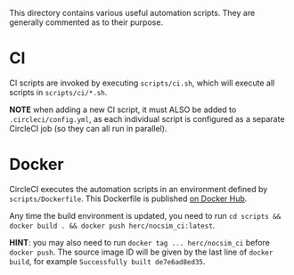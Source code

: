 This directory contains various useful automation scripts. They are generally
commented as to their purpose.

# CI

CI scripts are invoked by executing `scripts/ci.sh`, which will execute all
scripts in `scripts/ci/*.sh`.

**NOTE** when adding a new CI script, it must ALSO be added to
`.circleci/config.yml`, as each individual script is configured as a separate
CircleCI job (so they can all run in parallel).

# Docker

CircleCI executes the automation scripts in an environment defined by
`scripts/Dockerfile`. This Dockerfile is published [on Docker
Hub](https://cloud.docker.com/u/herc/repository/docker/herc/nocsim_ci).

Any time the build environment is updated, you need to run `cd scripts &&
docker build . && docker push herc/nocsim_ci:latest`.

**HINT**: you may also need to run `docker tag ... herc/nocsim_ci` before
`docker push`. The source image ID will be given by the last line of `docker
build`, for example `Successfully built de7e6ad8ed35`.
